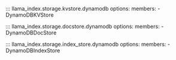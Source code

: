 ::: llama_index.storage.kvstore.dynamodb
    options:
      members:
        - DynamoDBKVStore

::: llama_index.storage.docstore.dynamodb
    options:
      members:
        - DynamoDBDocStore

::: llama_index.storage.index_store.dynamodb
    options:
      members:
        - DynamoDBIndexStore
